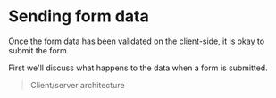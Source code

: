 # Sending form data

Once the form data has been validated on the client-side, it is okay to submit the form.

First we'll discuss what happens to the data when a form is submitted.

> Client/server architecture













